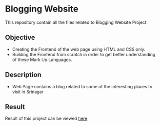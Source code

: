 # Blogging Website
This repository contain all the files related to Blogging Website Project

## Objective
* Creating the Frontend of the web page using HTML and CSS only.
* Building the Frontend from scratch in order to get better understanding of these Mark Up Languages.

## Description
* Web Page contains a blog related to some of the interesting places to visit in Srinagar

## Result 
Result of this project can be viewed [here](https://anupam-panwar.github.io/Blogging-Website/)
